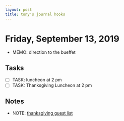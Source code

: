 ```yaml
---
layout: post
title: tony's journal hooks
---
```


# Friday, September 13, 2019
- MEMO: direction to the bueffet

## Tasks
- [ ] TASK: luncheon at 2 pm
- [ ] TASK: Thanksgiving Luncheon at 2 pm

## Notes
- NOTE: [thanksgiving guest list](./13/thanksgiving_guest_list.md)

